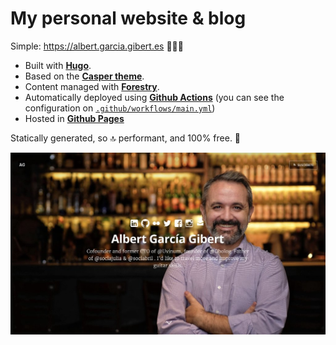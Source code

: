 # My personal website & blog
Simple: https://albert.garcia.gibert.es 🙋🏻‍♂️

- Built with **[Hugo](https://github.com/vjeantet/hugo-theme-casper)**. 
- Based on the **[Casper theme](https://github.com/vjeantet/hugo-theme-casper)**.
- Content managed with **[Forestry](https://app.forestry.io/)**.
- Automatically deployed using **[Github Actions](https://github.com/features/actions)** (you can see the configuration on [`.github/workflows/main.yml`](/.github/workflows/main.yml))
- Hosted in **[Github Pages](https://pages.github.com/)**

Statically generated, so 🔝 performant, and 100% free. 💸

![Website screenshot](/static/images/website-screenshot.jpg)